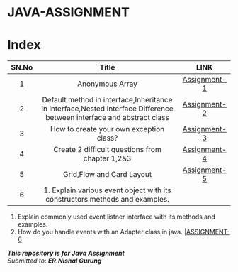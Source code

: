 # JAVA-ASSIGNMENT

# Index

SN.No | Title | LINK
:------:|:---------------:|:---:
1 | Anonymous Array | [Assignment-1](JAVA-ASSIGNMENT/Assignment-1/defaultInterface/README.md)
2 | Default method in interface,Inheritance in interface,Nested Interface Difference between interface and abstract class | [Assignment-2](JAVA-ASSIGNMENT/Assignment-2/README.md)
3 |How to create your own exception class? |[Assignment-3](JAVA-ASSIGNMENT/Assignment-3/README.md)
4 |Create 2 difficult questions from chapter 1,2&3 | [Assignment-4](JAVA-ASSIGNMENT/Assignment-4/README.md)
5|Grid,Flow and Card Layout  | [Assignment-5](JAVA-ASSIGNMENT/ASSIGNMENT-5)
6 | 1. Explain various event object with its constructors methods and examples.
   1. Explain commonly used event listner interface with its methods and examples.
   1. How do you handle events with an Adapter class in java. |[ASSIGNMENT-6](JAVA-ASSIGNMENT/ASSIGNMENT-6/README.md)

***This repository is for Java Assignment***\
*Submitted to*: ***ER.Nishal Gurung***
